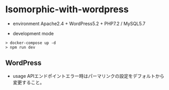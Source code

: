 # Isomorphic-with-wordpress
- environment
Apache2.4 + WordPress5.2 + PHP7.2 / MySQL5.7

- development mode
```
> docker-compose up -d
> npm run dev
```

## WordPress
- usage
APIエンドポイントエラー時はパーマリンクの設定をデフォルトから変更すること。